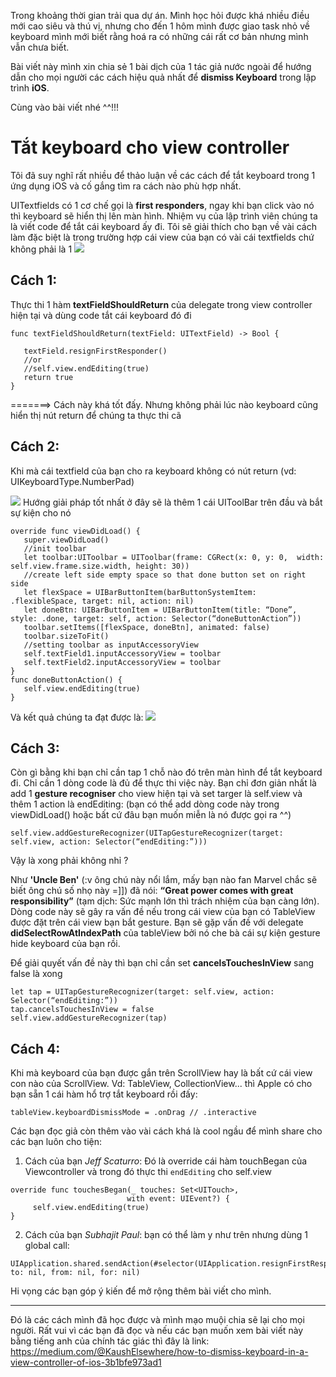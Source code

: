 Trong khoảng thời gian trải qua dự án. Mình học hỏi được khá nhiều điều mới cao siêu và thú vị, nhưng cho đến 1 hôm mình được giao task nhỏ về keyboard mình mới biết rằng hoá ra có những cái rất cơ bản nhưng mình vẫn chưa biết.

Bài viết này mình xin chia sẻ 1 bài dịch của 1 tác giả nước ngoài để hướng dẫn cho mọi người các cách hiệu quả nhất để **dismiss Keyboard** trong lập trình **iOS**.

Cùng vào bài viết nhé ^^!!!
# Tắt keyboard cho view controller
Tôi đã suy nghĩ rất nhiều để thảo luận về các cách để tắt keyboard trong 1 ứng dụng iOS và cố gắng tìm ra cách nào phù hợp nhất.

UITextfields có 1 cơ chế gọi là **first responders**, ngay khi bạn click vào nó thì keyboard sẽ hiển thị lên màn hình. Nhiệm vụ của lập trình viên chúng ta là viết code để tắt cái keyboard ấy đi. Tôi sẽ giải thích cho bạn về vài cách làm đặc biệt là trong trường hợp cái view của bạn có vài cái textfields chứ không phải là 1
![](https://images.viblo.asia/4e311423-3f42-422f-8099-9df190ca1f1c.png)


## Cách 1:
Thực thi 1 hàm **textFieldShouldReturn** của delegate trong view controller hiện tại và dùng code tắt cái keyboard đó đi

```
func textFieldShouldReturn(textField: UITextField) -> Bool {
   
   textField.resignFirstResponder()
   //or
   //self.view.endEditing(true)
   return true
}
```
=======> Cách này khá tốt đấy. Nhưng không phải lúc nào keyboard cũng hiển thị nút return để chúng ta thực thi cã

## Cách 2:
Khi mà cái textfield của bạn cho ra keyboard không có nút return (vd: UIKeyboardType.NumberPad)

![](https://images.viblo.asia/169be619-613d-439a-8449-c9d86386426d.png)
Hướng giải pháp tốt nhất ở đây sẽ là thêm 1 cái UIToolBar trên đầu và bắt sự kiện cho nó
```
override func viewDidLoad() {
   super.viewDidLoad()
   //init toolbar
   let toolbar:UIToolbar = UIToolbar(frame: CGRect(x: 0, y: 0,  width: self.view.frame.size.width, height: 30))
   //create left side empty space so that done button set on right side
   let flexSpace = UIBarButtonItem(barButtonSystemItem:    .flexibleSpace, target: nil, action: nil)
   let doneBtn: UIBarButtonItem = UIBarButtonItem(title: “Done”, style: .done, target: self, action: Selector(“doneButtonAction”))
   toolbar.setItems([flexSpace, doneBtn], animated: false)
   toolbar.sizeToFit()
   //setting toolbar as inputAccessoryView
   self.textField1.inputAccessoryView = toolbar
   self.textField2.inputAccessoryView = toolbar
}
func doneButtonAction() {
   self.view.endEditing(true)
}
```

Và kết quả chúng ta đạt được là:
![](https://images.viblo.asia/7fbe05fa-8fb3-463d-a0da-4e722c69d96a.png)

## Cách 3:
Còn gì bằng khi bạn chỉ cần tap 1 chỗ nào đó trên màn hình để tắt keyboard đi. Chỉ cần 1 dòng code là đủ để thực thi việc này. Bạn chỉ đơn giản nhất là add 1 **gesture recogniser** cho view hiện tại và set targer là self.view và thêm 1 action là endEditing: (bạn có thể add dòng code này trong viewDidLoad() hoặc bất cứ đâu bạn muốn miễn là nó được gọi ra ^^)

```
self.view.addGestureRecognizer(UITapGestureRecognizer(target: self.view, action: Selector(“endEditing:”)))
```

Vậy là xong phải không nhỉ ?

Như **'Uncle Ben'** (:v ông chú này nổi lắm, mấy bạn nào fan Marvel chắc sẽ biết ông chú số nhọ này =]]) đã nói: **“Great power comes with great responsibility”** (tạm dịch: Sức mạnh lớn thì trách nhiệm của bạn càng lớn). Dòng code này sẽ gây ra vấn đề nếu trong cái view của bạn có TableView được đặt trên cái view bạn bắt gesture. Bạn sẽ gặp vấn đề với delegate **didSelectRowAtIndexPath** của tableView bởi nó che bà cái sự kiện gesture hide keyboard của bạn rồi.

Để giải quyết vấn đề này thì bạn chỉ cần set **cancelsTouchesInView** sang false là xong 
```
let tap = UITapGestureRecognizer(target: self.view, action: Selector(“endEditing:”))
tap.cancelsTouchesInView = false
self.view.addGestureRecognizer(tap)
```

## Cách 4:
Khi mà keyboard của bạn được gắn trên ScrollView hay là bất cứ cái view con nào của ScrollView. Vd: TableView, CollectionView... thì Apple có cho bạn sẵn 1 cái hàm hổ trợ tắt keyboard rồi đấy:
```
tableView.keyboardDismissMode = .onDrag // .interactive
```

Các bạn đọc giả còn thêm vào vài cách khá là cool ngầu để mình share cho các bạn luôn cho tiện: 

1. Cách của bạn *Jeff Scaturro*:  Đó là override cái hàm touchBegan của Viewcontroller và trong đó thực thi `endEditing` cho self.view

```
override func touchesBegan(_ touches: Set<UITouch>, 
                          with event: UIEvent?) {
     self.view.endEditing(true)
}
```

2. Cách của bạn  *Subhajit Paul*: bạn có thể làm y như trên nhưng dùng 1 global call:

```
UIApplication.shared.sendAction(#selector(UIApplication.resignFirstResponder), to: nil, from: nil, for: nil)
```

Hi vọng các bạn góp ý kiến để mở rộng thêm bài viết cho mình.


-----

Đó là các cách mình đã học được và mình mạo muội chia sẽ lại cho mọi người.
Rất vui vì các bạn đã đọc và nếu các bạn muốn xem bài viết này bằng tiếng anh của chính tác giác thì đây là link: 
https://medium.com/@KaushElsewhere/how-to-dismiss-keyboard-in-a-view-controller-of-ios-3b1bfe973ad1